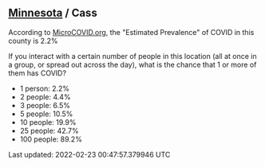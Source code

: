 
## [Minnesota](/united-states/minnesota) / Cass

According to [MicroCOVID.org](http://microcovid.org),
the "Estimated Prevalence" of COVID in this county is 2.2%

If you interact with a certain number of people in this location
(all at once in a group, or spread out across the day), what is the chance that
1 or more of them has COVID?

- 1 person: 2.2%
- 2 people: 4.4%
- 3 people: 6.5%
- 5 people: 10.5%
- 10 people: 19.9%
- 25 people: 42.7%
- 100 people: 89.2%

Last updated: 2022-02-23 00:47:57.379946 UTC
